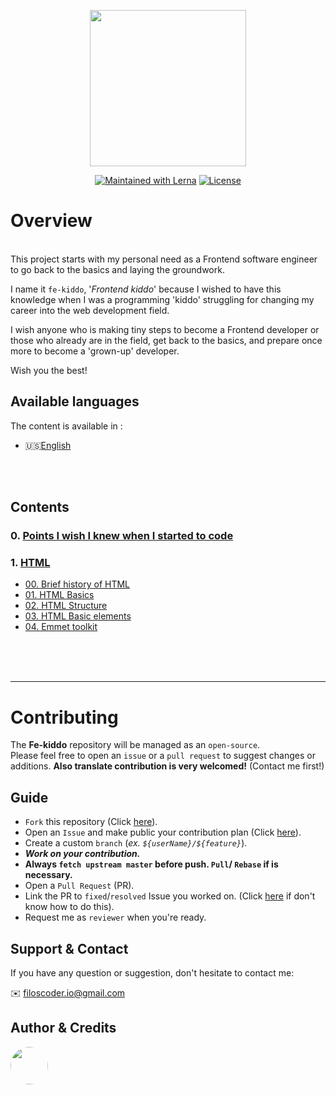 <p align="center">
  <a href="https://github.com/filoscoder/fe-kiddo">
    <img width="250px" src="https://user-images.githubusercontent.com/50701501/103566841-05555600-4ec3-11eb-8985-8967c3f3fe61.png"><br/>
  </a>
</p>
<p align="center">
  <a href="https://lerna.js.org/"><img src="https://img.shields.io/badge/PRs-Welcome-brightgreen.svg" alt="Maintained with Lerna"></a>
  <a href="/LICENSE"><img src="https://img.shields.io/badge/License-MIT-blue.svg" alt="License"></a>
</p>



# Overview
<br>
This project starts with my personal need as a Frontend software engineer to go back to the basics and laying the groundwork.
<br>

I name it `fe-kiddo`, '_Frontend kiddo_' because I wished to have this knowledge when I was a programming 'kiddo' struggling for changing my career into the web development field.
<br>

I wish anyone who is making tiny steps to become a Frontend developer or those who already are in the field, get back to the basics, and prepare once more to become a 'grown-up' developer.

Wish you the best!

## Available languages
The content is available in :
- 🇺🇸[English](/contents/en)
<br>
<br>
 

## Contents

### 0. [Points I wish I knew when I started to code](/contents/en/wish-points.md)
### 1. [HTML](/contents/en/HTML)
- [00. Brief history of HTML](/contents/en/HTML/00-history.md)
- [01. HTML Basics](/contents/en/HTML/01-basics.md)
- [02. HTML Structure](/contents/en/HTML/02-structure.md)
- [03. HTML Basic elements](/contents/en/HTML/03-elements.md)
- [04. Emmet toolkit](/contents/en/HTML/04-emmet.md)


<br>
<br>
<br>

---

# Contributing
The **Fe-kiddo** repository will be managed as an `open-source`. <br>
Please feel free to open an `issue` or a `pull request` to suggest changes or additions.
**Also translate contribution is very welcomed!** (Contact me first!)

## Guide 
- `Fork` this repository (Click [here](https://github.com/filoscoder/fe-kiddo/fork)).
- Open an `Issue` and make public your contribution plan (Click [here](https://github.com/filoscoder/fe-kiddo/issues)).
- Create a custom `branch` (_ex. `${userName}/${feature}`_).
- ***Work on your contribution.***
- **Always `fetch upstream master` before push. `Pull`/ `Rebase` if is necessary.**
- Open a `Pull Request` (PR).
- Link the PR to `fixed`/`resolved` Issue you worked on. (Click [here](https://docs.github.com/en/free-pro-team@latest/github/managing-your-work-on-github/linking-a-pull-request-to-an-issue) if don't know how to do this).
- Request me as `reviewer` when you're ready.
## Support & Contact

If you have any question or suggestion, don't hesitate to contact me:

✉️ [filoscoder.io@gmail.com](mailto:filoscoder.io@gmail.com)


## Author & Credits
<a src="https://github.com/filoscoder">
<img width="60px" style="border-radius: 50%;" src="https://avatars.githubusercontent.com/filoscoder">
</a>

